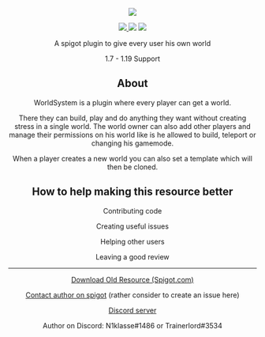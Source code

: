 <p align="center">
        <img src="https://github.com/CrazyCloudCraft/worldsystem-depecated/raw/master/.github/Worldsystemlogo_V24X.png" />
</p>
<p align="center">
    <a href="https://github.com/CrazyCloudCraft/worldsystem-depecated/actions/workflows/codacy.yml">
        <img src="https://github.com/CrazyCloudCraft/worldsystem-depecated/actions/workflows/codacy.yml/badge.svg" />
    </a>
    <a hreg="https://github.com/CrazyCloudCraft/worldsystem-depecated/releases">
        <img src="https://img.shields.io/github/downloads/CrazyCloudCraft/worldsystem-depecated/total?color=green&label=All%20Downloads&style=plastic" />
    </a>
    <a href="https://github.com/CrazyCloudCraft/worldsystem-depecated/releases/v2.4.31">
        <img src="https://img.shields.io/github/downloads/CrazyCloudCraft/worldsystem-depecated/v2.4.31/total?color=green&label=v2.4.31%20Downloads&style=plastic" />
</a>

<p align="center">
  <a>A spigot plugin to give every user his own world</a>
</p>
<p align="center">
  <a>1.7 - 1.19 Support</a>
</p>
<h2 align="center">
    About
</h2>
<p align="center">
  <a>WorldSystem is a plugin where every player can get a world.</a>
</p>
<p align="center">
  <a>There they can build, play and do anything they want without creating stress in a single world. The world owner can also add other players and manage their permissions on his world like is he allowed to build, teleport or changing his gamemode.</a>
</p>
<p align="center">
  <a>When a player creates a new world you can also set a template which will then be cloned.</a>
</p>
<h2 align="center">
    How to help making this resource better
</h2>
<p align="center">
  <a>Contributing code</a>
</p>
<p align="center">
  <a>Creating useful issues</a>
</p>
<p align="center">
  <a>Helping other users</a>
</p>
<p align="center">
  <a>Leaving a good review</a>
</p>
  
***
<p align="center">
  <a href="https://www.spigotmc.org/resources/49756/">Download Old Resource (Spigot.com)</a>
</p>
<p align="center">
  <a href="https://www.spigotmc.org/conversations/add?to=buzcraft">Contact author on spigot</a>
  <a>(rather consider to create an issue here)</a>
</p>
<p align="center">
  <a href="https://discord.gg/WYz7Qck">Discord server</a>
</p>
<p align="center">
  <a>Author on Discord: N1klasse#1486 or Trainerlord#3534</a>
</p>
